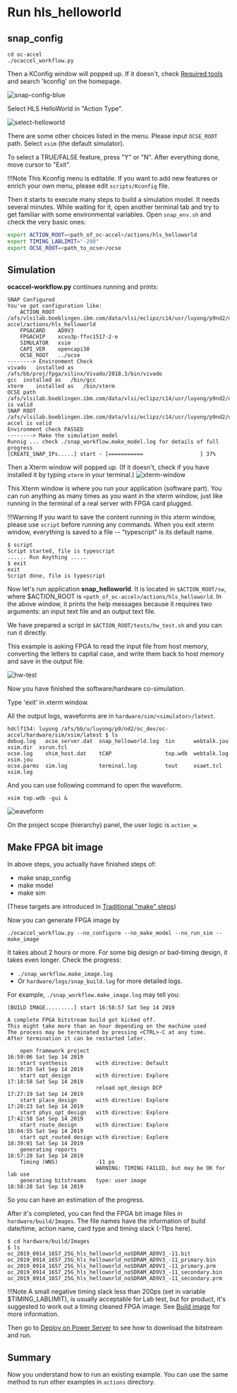 # Run hls_helloworld

## snap_config
```
cd oc-accel
./ocaccel_workflow.py
```
Then a KConfig window will popped up. If it doesn't, check [Required tools] and search 'kconfig' on the homepage.

[Required tools]: ../../#required-tools-for-development


![snap-config-blue](./pictures/2-snap-config-blue.png)

Select HLS HelloWorld in "Action Type".

![select-helloworld](./pictures/2-select-helloworld.png)

There are some other choices listed in the menu. Please input `OCSE_ROOT` path. Select `xsim` (the default simulator).

To select a TRUE/FALSE feature, press "Y" or "N". After everything done, move cursor to "Exit".

!!!Note
    This Kconfig menu is editable. If you want to add new features or enrich your own menu, please edit `scripts/Kconfig` file.


Then it starts to execute many steps to build a simulation model. It needs several minutes. While waiting for it, open another terminal tab and try to get familiar with some environmental variables. Open `snap_env.sh` and check the very basic ones:
``` bash
export ACTION_ROOT=<path_of_oc-accel>/actions/hls_helloworld
export TIMING_LABLIMIT="-200"
export OCSE_ROOT=<path_to_ocse>/ocse
```


## Simulation
**ocaccel-workflow.py** continues running and prints:

```
SNAP Configured
You've got configuration like:
	ACTION_ROOT	/afs/vlsilab.boeblingen.ibm.com/data/vlsi/eclipz/c14/usr/luyong/p9nd2/oc_dev/oc-accel/actions/hls_helloworld
	FPGACARD	AD9V3
	FPGACHIP	xcvu3p-ffvc1517-2-e
	SIMULATOR	xsim
	CAPI_VER	opencapi30
	OCSE_ROOT	../ocse
--------> Environment Check
vivado	 installed as	/afs/bb/proj/fpga/xilinx/Vivado/2018.3/bin/vivado
gcc	 installed as	/bin/gcc
xterm	 installed as	/bin/xterm
OCSE path /afs/vlsilab.boeblingen.ibm.com/data/vlsi/eclipz/c14/usr/luyong/p9nd2/oc_dev/ocse is valid
SNAP ROOT /afs/vlsilab.boeblingen.ibm.com/data/vlsi/eclipz/c14/usr/luyong/p9nd2/oc_dev/oc-accel is valid
Environment check PASSED
--------> Make the simulation model
Runnig ... check ./snap_workflow.make_model.log for details of full progress
[CREATE_SNAP_IPs.....] start - [===========                  ] 37%

```
Then a Xterm window will popped up. (If it doesn't, check if you have installed it by typing `xterm` in your terminal.)
![xterm-window](./pictures/2-xterm-window.png)

This Xterm window is where you run your application (software part). You can run anything as many times as you want in the xterm window, just like running in the terminal of a real server with FPGA card plugged.

!!!Warning
    If you want to save the content running in this xterm window, please use `script` before running any commands. When you exit xterm window, everything is saved to a file -- "typescript" is its default name.

```
$ script
Script started, file is typescript
...... Run Anything .....
$ exit
exit
Script done, file is typescript
```

Now let's run application **snap_helloworld**. It is located in `$ACTION_ROOT/sw`, where $ACTION_ROOT is `<path_of_oc-accel>/actions/hls_helloworld`. In the above window, it prints the help messages because it requires two arguments: an input text file and an output text file.

We have prepared a script in `$ACTION_ROOT/tests/hw_test.sh` and you can run it directly.

This example is asking FPGA to read the input file from host memory, converting the letters to capital case, and write them back to host memory and save in the output file.

![hw-test](./pictures/2-hw-test.png)

Now you have finished the software/hardware co-simulation.

Type 'exit' in xterm window.

All the output logs, waveforms are in `hardware/sim/<simulator>/latest`.
```
hdclf154: luyong /afs/bb/u/luyong/p9/nd2/oc_dev/oc-accel/hardware/sim/xsim/latest $ ls
debug.log   ocse_server.dat  snap_helloworld.log  tin      webtalk.jou  xsim.dir  xsrun.tcl
ocse.log    shim_host.dat    tCAP                 top.wdb  webtalk.log  xsim.jou
ocse.parms  sim.log          terminal.log         tout     xsaet.tcl    xsim.log

```

And you can use following command to open the waveform.
```
xsim top.wdb -gui &
```
![waveform](./pictures/2-waveform.png)

On the project scope (hierarchy) panel, the user logic is `action_w`.

## Make FPGA bit image

In above steps, you actually have finished steps of:

* make snap_config
* make model
* make sim

(These targets are introduced in [Traditional "make" steps])

[Traditional "make" steps]: ../1-prepare-env/#option2-traditional-make-steps

Now you can generate FPGA image by
```
./ocaccel_workflow.py --no_configure --no_make_model --no_run_sim --make_image
```

It takes about 2 hours or more. For some big design or bad-timing design, it takes even longer. Check the progress:

* `./snap_workflow.make_image.log`
* Or `hardware/logs/snap_build.log` for more detailed logs.

For example, `./snap_workflow.make_image.log` may tell you:

```
[BUILD IMAGE.........] start 16:58:57 Sat Sep 14 2019

A complete FPGA bitstream build got kicked off.
This might take more than an hour depending on the machine used
The process may be terminated by pressing <CTRL>-C at any time.
After termination it can be restarted later.

    open framework project                                      16:59:06 Sat Sep 14 2019
    start synthesis         with directive: Default             16:59:25 Sat Sep 14 2019
    start opt_design        with directive: Explore             17:18:58 Sat Sep 14 2019
                            reload opt_design DCP               17:27:19 Sat Sep 14 2019
    start place_design      with directive: Explore             17:28:23 Sat Sep 14 2019
    start phys_opt_design   with directive: Explore             17:42:58 Sat Sep 14 2019
    start route_design      with directive: Explore             18:04:55 Sat Sep 14 2019
    start opt_routed_design with directive: Explore             18:39:01 Sat Sep 14 2019
    generating reports                                          18:57:28 Sat Sep 14 2019
    Timing (WNS)            -11 ps
                            WARNING: TIMING FAILED, but may be OK for lab use
    generating bitstreams   type: user image                    18:58:28 Sat Sep 14 2019
```
So you can have an estimation of the progress.

After it's completed, you can find the FPGA bit image files in `hardware/build/Images`. The file names have the information of build date/time, action name, card type and timing slack (-11ps here).

```
$ cd hardware/build/Images
$ ls
oc_2019_0914_1657_25G_hls_helloworld_noSDRAM_AD9V3_-11.bit
oc_2019_0914_1657_25G_hls_helloworld_noSDRAM_AD9V3_-11_primary.bin
oc_2019_0914_1657_25G_hls_helloworld_noSDRAM_AD9V3_-11_primary.prm
oc_2019_0914_1657_25G_hls_helloworld_noSDRAM_AD9V3_-11_secondary.bin
oc_2019_0914_1657_25G_hls_helloworld_noSDRAM_AD9V3_-11_secondary.prm

```

!!!Note
    A small negative timing slack less than 200ps (set in variable $TIMING_LABLIMIT), is usually acceptable for Lab test, but for product, it's suggested to work out a timing cleaned FPGA image. See [Build image] for more information.

Then go to [Deploy on Power Server] to see how to download the bitstream and run.

[Build image]: ../7-build-image/
[Deploy on Power Server]: ../8-deploy/

## Summary
Now you understand how to run an existing example. You can use the same method to run other examples in `actions` directory.
